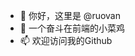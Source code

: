 - 👋 你好，这里是 @ruovan
- 👀 一个奋斗在前端的小菜鸡
- 📫 欢迎访问我的Github

<!---
ruovan/ruovan is a ✨ special ✨ repository because its `README.md` (this file) appears on your GitHub profile.
You can click the Preview link to take a look at your changes.
--->

